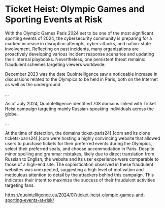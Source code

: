 # Ticket Heist: Olympic Games and Sporting Events at Risk

With the Olympic Games Paris 2024 set to be one of the most significant sporting events of 2024, the cybersecurity community is preparing for a marked increase in disruption attempts, cyber-attacks, and nation-state involvement. Reflecting on past incidents, many organizations are proactively developing various incident response scenarios and updating their internal playbooks. Nevertheless, one persistent threat remains: fraudulent schemes targeting viewers worldwide.

December 2023 was the date QuoIntelligence saw a noticeable increase in discussions related to the Olympics to be held in Paris, both on the Internet as well as the underground:

...

As of July 2024, QuoIntelligence identified 708 domains linked with Ticket Heist campaign targeting mainly Russian-speaking individuals across the globe.

...

At the time of detection, the domains ticket-paris24[.]com and its clone tickets-paris24[.]com were hosting a highly convincing website that allowed users to purchase tickets for their preferred events during the Olympics, select their preferred seats, and choose accommodation in Paris. Despite minor spelling and grammar mistakes, likely due to direct translation from Russian to English, the website and its user experience were comparable to those of a high-end site. The sophistication observed in these fraudulent websites was unexpected, suggesting a high level of motivation and meticulous attention to detail by the attackers behind this campaign. This indicates their intent to maximize the success of their fraudulent activities targeting fans.

https://quointelligence.eu/2024/07/ticket-heist-olympic-games-and-sporting-events-at-risk/
